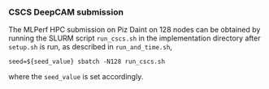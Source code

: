### CSCS DeepCAM submission

The MLPerf HPC submission on Piz Daint on 128 nodes can be obtained by running the SLURM script `run_cscs.sh` in the implementation directory after `setup.sh` is run, as described in `run_and_time.sh`,

```
seed=${seed_value} sbatch -N128 run_cscs.sh

```
where the `seed_value` is set accordingly.
